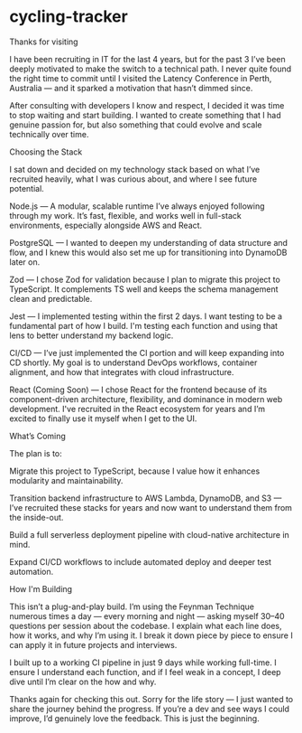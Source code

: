 # cycling-tracker
Thanks for visiting 

I have been recruiting in IT for the last 4 years, but for the past 3 I’ve been deeply motivated to make the switch to a technical path. I never quite found the right time to commit until I visited the Latency Conference in Perth, Australia — and it sparked a motivation that hasn’t dimmed since.

After consulting with developers I know and respect, I decided it was time to stop waiting and start building. I wanted to create something that I had genuine passion for, but also something that could evolve and scale technically over time.

Choosing the Stack

I sat down and decided on my technology stack based on what I’ve recruited heavily, what I was curious about, and where I see future potential.

Node.js — A modular, scalable runtime I’ve always enjoyed following through my work. It’s fast, flexible, and works well in full-stack environments, especially alongside AWS and React.

PostgreSQL — I wanted to deepen my understanding of data structure and flow, and I knew this would also set me up for transitioning into DynamoDB later on.

Zod — I chose Zod for validation because I plan to migrate this project to TypeScript. It complements TS well and keeps the schema management clean and predictable.

Jest — I implemented testing within the first 2 days. I want testing to be a fundamental part of how I build. I'm testing each function and using that lens to better understand my backend logic.

CI/CD — I’ve just implemented the CI portion and will keep expanding into CD shortly. My goal is to understand DevOps workflows, container alignment, and how that integrates with cloud infrastructure.

React (Coming Soon) — I chose React for the frontend because of its component-driven architecture, flexibility, and dominance in modern web development. I've recruited in the React ecosystem for years and I’m excited to finally use it myself when I get to the UI.

What’s Coming

The plan is to:

Migrate this project to TypeScript, because I value how it enhances modularity and maintainability.

Transition backend infrastructure to AWS Lambda, DynamoDB, and S3 — I’ve recruited these stacks for years and now want to understand them from the inside-out.

Build a full serverless deployment pipeline with cloud-native architecture in mind.

Expand CI/CD workflows to include automated deploy and deeper test automation.

How I'm Building

This isn’t a plug-and-play build. I’m using the Feynman Technique numerous times a day — every morning and night — asking myself 30–40 questions per session about the codebase. I explain what each line does, how it works, and why I’m using it. I break it down piece by piece to ensure I can apply it in future projects and interviews.

I built up to a working CI pipeline in just 9 days while working full-time. I ensure I understand each function, and if I feel weak in a concept, I deep dive until I’m clear on the how and why.

Thanks again for checking this out. Sorry for the life story — I just wanted to share the journey behind the progress. If you’re a dev and see ways I could improve, I’d genuinely love the feedback. This is just the beginning.

